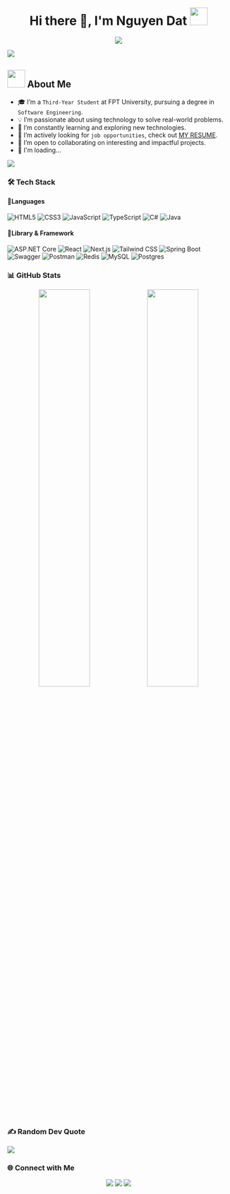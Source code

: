<h1 align="center">Hi there 👋, I'm Nguyen Dat <img height="40" src="https://emoji.gg/assets/emoji/7333-parrotdance.gif"></h1>

<p align="center">
  <img src="https://readme-typing-svg.herokuapp.com?color=%2336BCF7&size=25&center=true&vCenter=true&lines=Software+Engineering+Student;Passionate+Problem+Solver;Always+Learning+New+Things">
</p>

<a href="https://www.youtube.com/watch?v=dQw4w9WgXcQ"><img src="https://user-images.githubusercontent.com/73097560/115834477-dbab4500-a447-11eb-908a-139a6edaec5c.gif"></a>

## <picture><img src="https://github.com/7oSkaaa/7oSkaaa/blob/main/Images/about_me.gif?raw=true" width=40px></picture> About Me
- 🎓 I’m a `Third-Year Student` at FPT University, pursuing a degree in `Software Engineering`.
- 💡 I’m passionate about using technology to solve real-world problems.
- 🌱 I’m constantly learning and exploring new technologies.
- 💼 I’m actively looking for `job opportunities`, check out [MY RESUME](http://lnkiy.in/Ahmed_Hossam_Resume).
- 🤝 I’m open to collaborating on interesting and impactful projects.
- 📝 I'm loading...

<a href="https://www.youtube.com/watch?v=dQw4w9WgXcQ"><img src="https://user-images.githubusercontent.com/73097560/115834477-dbab4500-a447-11eb-908a-139a6edaec5c.gif"></a>

### 🛠 Tech Stack

#### 🚀Languages
![HTML5](https://img.shields.io/badge/html5-%23E34F26.svg?style=for-the-badge&logo=html5&logoColor=white)
![CSS3](https://img.shields.io/badge/css3-%231572B6.svg?style=for-the-badge&logo=css3&logoColor=white)
![JavaScript](https://img.shields.io/badge/javascript-%23323330.svg?style=for-the-badge&logo=javascript&logoColor=%23F7DF1E)
![TypeScript](https://img.shields.io/badge/typescript-%23007ACC.svg?style=for-the-badge&logo=typescript&logoColor=white)
![C#](https://img.shields.io/badge/c%23-%23239120.svg?style=for-the-badge&logo=c-sharp&logoColor=white)
![Java](https://img.shields.io/badge/java-%23ED8B00.svg?style=for-the-badge&logo=java&logoColor=white)

#### 🚀Library & Framework
![ASP.NET Core](https://img.shields.io/badge/ASP.NET%20Core-5C2D91?style=for-the-badge&logo=dotnet&logoColor=white)
![React](https://img.shields.io/badge/react-%2320232a.svg?style=for-the-badge&logo=react&logoColor=%2361DAFB)
![Next.js](https://img.shields.io/badge/next.js-%23000000.svg?style=for-the-badge&logo=nextdotjs&logoColor=white)
![Tailwind CSS](https://img.shields.io/badge/tailwindcss-%2338B2AC.svg?style=for-the-badge&logo=tailwind-css&logoColor=white)
![Spring Boot](https://img.shields.io/badge/spring-%236DB33F.svg?style=for-the-badge&logo=spring&logoColor=white)
![Swagger](https://img.shields.io/badge/-Swagger-%23Clojure?style=for-the-badge&logo=swagger&logoColor=white)
![Postman](https://img.shields.io/badge/Postman-FF6C37?style=for-the-badge&logo=postman&logoColor=white)
![Redis](https://img.shields.io/badge/redis-%23DD0031.svg?style=for-the-badge&logo=redis&logoColor=white)
![MySQL](https://img.shields.io/badge/mysql-%234479A1.svg?style=for-the-badge&logo=mysql&logoColor=white)
![Postgres](https://img.shields.io/badge/postgres-%23316192.svg?style=for-the-badge&logo=postgresql&logoColor=white)

### 📊 GitHub Stats
<p align="center">
  <img width="48%" src="https://github-readme-stats.vercel.app/api?username=ngdatdev&show_icons=true&theme=tokyonight" />
  <img width="48%" src="https://github-readme-streak-stats.herokuapp.com/?user=ngdatdev&theme=tokyonight" />
</p>

### ✍️ Random Dev Quote
![](https://quotes-github-readme.vercel.app/api?type=horizontal&theme=radical)

### 🌐 Connect with Me
<p align="center">
  <a href="https://www.linkedin.com/in/nguyendatzxcl"><img src="https://img.shields.io/badge/-nguyendatzxcl-blue?style=flat&logo=Linkedin&logoColor=white"/></a>
  <a href="mailto:nguyen.dat.fr@gmail.com"><img src="https://img.shields.io/badge/-nguyen.dat.fr@gmail.com-red?style=flat&logo=Gmail&logoColor=white"/></a>
  <a href="https://www.facebook.com/profile.php?id=100008728234917"><img src="https://img.shields.io/badge/-nguyendat-1877F2?style=flat&logo=Facebook&logoColor=white"/></a>
</p>


